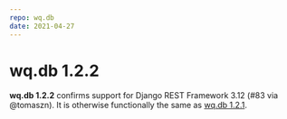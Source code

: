 ```yaml
---
repo: wq.db
date: 2021-04-27
---
```


# wq.db 1.2.2

**wq.db 1.2.2** confirms support for Django REST Framework 3.12 (#83 via @tomaszn).  It is otherwise functionally the same as [wq.db 1.2.1](./wq.db-1.2.1.md).
